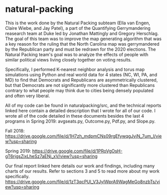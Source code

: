# natural-packing
This is the work done by the Natural Packing subteam (Ella van Engen, Claire Wiebe, and Jay Patel), a part of the Quantifying Gerrymandering reasearch team at Duke led by Jonathan Mattingly and Gregory Herschlag. The goal of this team was to improve the map generating algorithm that was a key reason for the ruling that the North Carolina map was gerrymandered by the Republican party and must be redrawn for the 2020 elections. The Natural Packing team's goal was to analyze the effects of people with similar political views living closely together on voting results. 

Specifically, I performed K-nearest neighbor analysis and torus map simulations using Python and real world data for 4 states (NC, WI, PA, and MD) to find that Democrats and Republicans are asymmetrically clustered, but that Democrats are not significantly more clustered than Republicans contrary to what people may think due to cities being densely populated and often very liberal. 

All of my code can be found in naturalpacking/src, and the technical reports linked here contain a detailed description that I wrote for all of our code. I wrote all of the code detailed in these documents besides the last 4 programs in Spring 2019: avgseats.py, Outcome.py, Pdf.py, and Slope.py. 

Fall 2018: https://drive.google.com/file/d/1H7zh_mdpmCNs09rgEfywqgJvjN_7um_l/view?usp=sharing 

Spring 2019: https://drive.google.com/file/d/1PRoVgOsH-gT6rjgsZixLheSz7aENj_xV/view?usp=sharing

Our final report linked here details our work and findings, including many charts of our results. Refer to sections 3 and 5 to 
read more about my work specifically. https://drive.google.com/file/d/1zT3qcPUl_V3JyIWprA9WagMeGo8nzbTs/view?usp=sharing 

